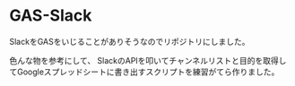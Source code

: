 # GAS-Slack

SlackをGASをいじることがありそうなのでリポジトリにしました。

色んな物を参考にして、
SlackのAPIを叩いてチャンネルリストと目的を取得してGoogleスプレッドシートに書き出すスクリプトを練習がてら作りました。

